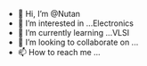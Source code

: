- 👋 Hi, I’m @Nutan
- 👀 I’m interested in ...Electronics
- 🌱 I’m currently learning ...VLSI
- 💞️ I’m looking to collaborate on ...
- 📫 How to reach me ...

<!---
NutanAnalog/NutanAnalog is a ✨ special ✨ repository because its `README.md` (this file) appears on your GitHub profile.
You can click the Preview link to take a look at your changes.
--->
